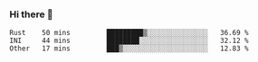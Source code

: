 ### Hi there 👋

<!--
**berkus/berkus** is a ✨ _special_ ✨ repository because its `README.md` (this file) appears on your GitHub profile.

Here are some ideas to get you started:

- 🔭 I’m currently working on ...
- 🌱 I’m currently learning ...
- 👯 I’m looking to collaborate on ...
- 🤔 I’m looking for help with ...
- 💬 Ask me about ...
- 📫 How to reach me: ...
- 😄 Pronouns: ...
- ⚡ Fun fact: ...
-->

<!--START_SECTION:waka-->

```text
Rust    50 mins         █████████▒░░░░░░░░░░░░░░░   36.69 %
INI     44 mins         ████████░░░░░░░░░░░░░░░░░   32.12 %
Other   17 mins         ███▒░░░░░░░░░░░░░░░░░░░░░   12.83 %
```

<!--END_SECTION:waka-->
